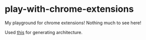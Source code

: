 # play-with-chrome-extensions

My playground for chrome extensions! Nothing much to see here!

Used [this](https://github.com/yeoman/generator-chrome-extension) for generating architecture.
